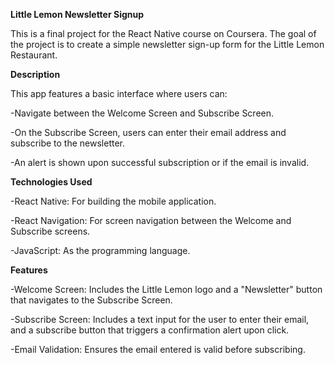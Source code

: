 **Little Lemon Newsletter Signup**

This is a final project for the React Native course on Coursera. The goal of the project is to create a simple newsletter sign-up form for the Little Lemon Restaurant.

**Description**

This app features a basic interface where users can:

-Navigate between the Welcome Screen and Subscribe Screen.

-On the Subscribe Screen, users can enter their email address and subscribe to the newsletter.

-An alert is shown upon successful subscription or if the email is invalid.

**Technologies Used**

-React Native: For building the mobile application.

-React Navigation: For screen navigation between the Welcome and Subscribe screens.

-JavaScript: As the programming language.

**Features**

-Welcome Screen: Includes the Little Lemon logo and a "Newsletter" button that navigates to the Subscribe Screen.

-Subscribe Screen: Includes a text input for the user to enter their email, and a subscribe button that triggers a confirmation alert upon click.

-Email Validation: Ensures the email entered is valid before subscribing.

